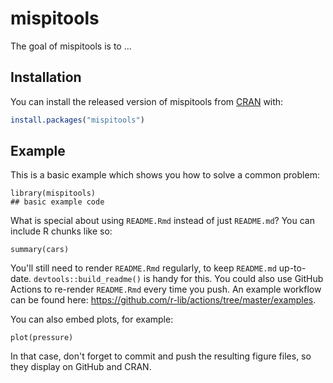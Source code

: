 # mispitools

<!-- badges: start -->
<!-- badges: end -->

The goal of mispitools is to ...

## Installation

You can install the released version of mispitools from [CRAN](https://CRAN.R-project.org) with:

``` r
install.packages("mispitools")
```

## Example

This is a basic example which shows you how to solve a common problem:

```{r example}
library(mispitools)
## basic example code
```

What is special about using `README.Rmd` instead of just `README.md`? You can include R chunks like so:

```{r cars}
summary(cars)
```

You'll still need to render `README.Rmd` regularly, to keep `README.md` up-to-date. `devtools::build_readme()` is handy for this. You could also use GitHub Actions to re-render `README.Rmd` every time you push. An example workflow can be found here: <https://github.com/r-lib/actions/tree/master/examples>.

You can also embed plots, for example:

```{r pressure, echo = FALSE}
plot(pressure)
```

In that case, don't forget to commit and push the resulting figure files, so they display on GitHub and CRAN.
